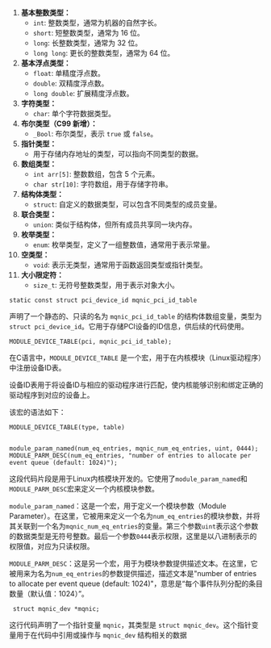 1. **基本整数类型：**
   - `int`: 整数类型，通常为机器的自然字长。
   - `short`: 短整数类型，通常为 16 位。
   - `long`: 长整数类型，通常为 32 位。
   - `long long`: 更长的整数类型，通常为 64 位。
2. **基本浮点类型：**
   - `float`: 单精度浮点数。
   - `double`: 双精度浮点数。
   - `long double`: 扩展精度浮点数。
3. **字符类型：**
   - `char`: 单个字符数据类型。
4. **布尔类型（C99 新增）：**
   - `_Bool`: 布尔类型，表示 `true` 或 `false`。
5. **指针类型：**
   - 用于存储内存地址的类型，可以指向不同类型的数据。
6. **数组类型：**
   - `int arr[5]`: 整数数组，包含 5 个元素。
   - `char str[10]`: 字符数组，用于存储字符串。
7. **结构体类型：**
   - `struct`: 自定义的数据类型，可以包含不同类型的成员变量。
8. **联合类型：**
   - `union`: 类似于结构体，但所有成员共享同一块内存。
9. **枚举类型：**
   - `enum`: 枚举类型，定义了一组整数值，通常用于表示常量。
10. **空类型：**
    - `void`: 表示无类型，通常用于函数返回类型或指针类型。
11. **大小限定符：**
    - `size_t`: 无符号整数类型，用于表示对象大小。



```
static const struct pci_device_id mqnic_pci_id_table
```

声明了一个静态的、只读的名为 `mqnic_pci_id_table` 的结构体数组变量，类型为 `struct pci_device_id`。它用于存储PCI设备的ID信息，供后续的代码使用。

```
MODULE_DEVICE_TABLE(pci, mqnic_pci_id_table);
```

在C语言中，`MODULE_DEVICE_TABLE` 是一个宏，用于在内核模块（Linux驱动程序）中注册设备ID表。

设备ID表用于将设备ID与相应的驱动程序进行匹配，使内核能够识别和绑定正确的驱动程序到对应的设备上。

该宏的语法如下：

```
MODULE_DEVICE_TABLE(type, table)
```





```

module_param_named(num_eq_entries, mqnic_num_eq_entries, uint, 0444);
MODULE_PARM_DESC(num_eq_entries, "number of entries to allocate per event queue (default: 1024)");
```

这段代码片段是用于Linux内核模块开发的。它使用了`module_param_named`和`MODULE_PARM_DESC`宏来定义一个内核模块参数。

`module_param_named`：这是一个宏，用于定义一个模块参数（Module Parameter）。在这里，它被用来定义一个名为`num_eq_entries`的模块参数，并将其关联到一个名为`mqnic_num_eq_entries`的变量。第三个参数`uint`表示这个参数的数据类型是无符号整数。最后一个参数`0444`表示权限，这里是以八进制表示的权限值，对应为只读权限。

`MODULE_PARM_DESC`：这是另一个宏，用于为模块参数提供描述文本。在这里，它被用来为名为`num_eq_entries`的参数提供描述，描述文本是"number of entries to allocate per event queue (default: 1024)"，意思是“每个事件队列分配的条目数量（默认值：1024）”。



```
 struct mqnic_dev *mqnic;
```

这行代码声明了一个指针变量 `mqnic`，其类型是 `struct mqnic_dev`。这个指针变量用于在代码中引用或操作与 `mqnic_dev` 结构相关的数据
